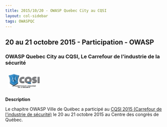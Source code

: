 ```yaml
---
title: 2015/10/20 - OWASP Quebec City au CQSI
layout: col-sidebar
tags: OWASPQC
---
```


## 20 au 21 octobre 2015 - Participation - OWASP

### OWASP Quebec City au CQSI, Le Carrefour de l'industrie de la sécurité

<img align="left" style="padding: 10px;" width="100px" src="../../assets/images/CQSI.png" /> 

<br>
<br>
<br><br>

**Description**


Le chapitre OWASP Ville de Québec a participé au [CQSI 2015 (Carrefour
de l'industrie de sécurité)](http://www.cqsi.org/) le 20 au 21 octobre
2015 au Centre des congrès de Québec.


